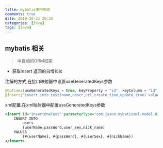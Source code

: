 ```yaml
---
title: mybatis使用总结
comments: true
date: 2019-10-23 20:30
categories: [Java]
tags: [Java]
---
```



## mybatis 相关
> 半自动的ORM框架
- 获取insert 返回的自增长id

注解的方式,在接口映射器中设置useGeneratedKeys参数
```java
@Options(useGeneratedKeys = true, keyProperty = "id", keyColumn = "id")
@Insert("insert into test(name,descr,url,create_time,update_time) values(#{name},#{descr},#{url},now(),now())")
```

xml配置,在xml映射器中配置useGeneratedKeys参数
```xml
<insert id="insertOneTest" parameterType="com.jason.mybatisxml.model.User" useGeneratedKeys="true" keyProperty="id" keyColumn="id">
    INSERT INTO
        users
        (userName,passWord,user_sex,nick_name)
    VALUES
        (#{userName}, #{passWord}, #{userSex}, #{nickName})
</insert>
```
